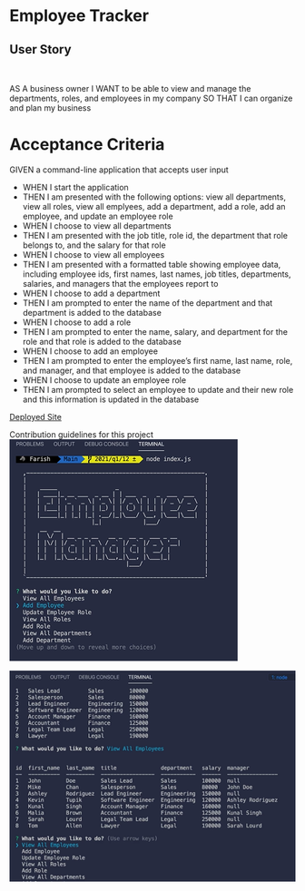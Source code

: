 # Employee Tracker

## User Story

<br>

AS A business owner
I WANT to be able to view and manage the departments, roles, and employees in my company
SO THAT I can organize and plan my business

# Acceptance Criteria

GIVEN a command-line application that accepts user input
<br>

<ul>
<li>WHEN I start the application</li>
<li>THEN I am presented with the following options: view all departments, view all roles, view all emplyees, add a department, add a role, add an employee, and update an employee role </li>
<li>WHEN I choose to view all departments</li>
<li>THEN I am presented with the job title, role id, the department that role belongs to, and the salary for that role</li>
<li>WHEN I choose to view all employees</li>
<li>THEN I am presented with a formatted table showing employee data, including employee ids, first names, last names, job titles, departments, salaries, and managers that the employees report to</li>
<li>WHEN I choose to add a department</li>
<li>THEN I am prompted to enter the name of the department and that department is added to the database</li>
<li>WHEN I choose to add a role</li>
<li>THEN I am prompted to enter the name, salary, and department for the role and that role is added to the database</li>
<li>WHEN I choose to add an employee</li>
<li>THEN I am prompted to enter the employee’s first name, last name, role, and manager, and that employee is added to the database</li>
<li>WHEN I choose to update an employee role</li>
<li>THEN I am prompted to select an employee to update and their new role and this information is updated in the database</li>
</ul>

[Deployed Site](https://placeholder)

Contribution guidelines for this project
<img src="./assets/images/employee-capture1.png"/>

<img src="./assets/images/employee-capture2.png"/>
